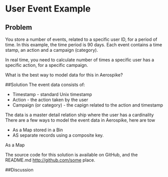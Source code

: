# User Event Example

## Problem
You store a number of events, related to a specific user ID, for a period of time. In this example, the time period is 90 days. Each event contains a time stamp, an action and a campaign (category).

In real time, you need to calculate number of times a specific user has a specific action, for a specific campaign.

What is the best way to model data for this in Aerospike?

##Solution
The event data consists of:
 - Timestamp - standard Unix timestamp
 - Action - the action taken by the user
 - Campaign (or category) - the capign related to the action and timestamp
  
The data is a master detail relation ship where the user has a cardinality  There are a few ways to model the event data in Aerospike, here are tow

 - As a Map stored in a Bin
 - AS separate records using a composite key.
 
As a Map


The source code for this solution is available on GitHub, and the README.md 
http://github.com/some place. 


##Discussion
